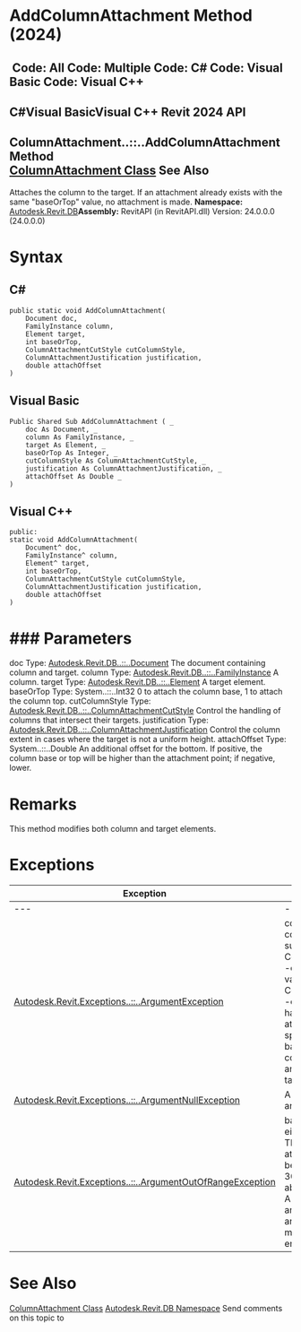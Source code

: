 # AddColumnAttachment Method (2024)

﻿
 Code: All Code: Multiple Code: C# Code: Visual Basic Code: Visual C++   
---  
C#Visual BasicVisual C++
Revit 2024 API  
---  
ColumnAttachment..::..AddColumnAttachment Method   
[ColumnAttachment Class](848a6cb6-c6cf-584c-eb24-5a91b9d3261d.md "ColumnAttachment Class") See Also  
---  
Attaches the column to the target. If an attachment already exists with the same "baseOrTop" value, no attachment is made. 
**Namespace:** [Autodesk.Revit.DB](87546ba7-461b-c646-cbb1-2cb8f5bff8b2.md "Autodesk.Revit.DB Namespace")**Assembly:** RevitAPI (in RevitAPI.dll) Version: 24.0.0.0 (24.0.0.0)
# Syntax
C#  
---  
```text
public static void AddColumnAttachment(
	Document doc,
	FamilyInstance column,
	Element target,
	int baseOrTop,
	ColumnAttachmentCutStyle cutColumnStyle,
	ColumnAttachmentJustification justification,
	double attachOffset
)
```
  
Visual Basic  
---  
```text
Public Shared Sub AddColumnAttachment ( _
	doc As Document, _
	column As FamilyInstance, _
	target As Element, _
	baseOrTop As Integer, _
	cutColumnStyle As ColumnAttachmentCutStyle, _
	justification As ColumnAttachmentJustification, _
	attachOffset As Double _
)
```
  
Visual C++  
---  
```text
public:
static void AddColumnAttachment(
	Document^ doc, 
	FamilyInstance^ column, 
	Element^ target, 
	int baseOrTop, 
	ColumnAttachmentCutStyle cutColumnStyle, 
	ColumnAttachmentJustification justification, 
	double attachOffset
)
```
  
# ### Parameters
doc
    Type: [Autodesk.Revit.DB..::..Document](db03274b-a107-aa32-9034-f3e0df4bb1ec.md "Document Class") The document containing column and target. 
column
    Type: [Autodesk.Revit.DB..::..FamilyInstance](0d2231f8-91e6-794f-92ae-16aad8014b27.md "FamilyInstance Class") A column. 
target
    Type: [Autodesk.Revit.DB..::..Element](eb16114f-69ea-f4de-0d0d-f7388b105a16.md "Element Class") A target element. 
baseOrTop
    Type: System..::..Int32 0 to attach the column base, 1 to attach the column top. 
cutColumnStyle
    Type: [Autodesk.Revit.DB..::..ColumnAttachmentCutStyle](bf9f4c1b-976d-f0ec-9375-4ff56c621df6.md "ColumnAttachmentCutStyle Enumeration") Control the handling of columns that intersect their targets. 
justification
    Type: [Autodesk.Revit.DB..::..ColumnAttachmentJustification](39a5a31b-dc66-8db0-1f12-07c22e3bac09.md "ColumnAttachmentJustification Enumeration") Control the column extent in cases where the target is not a uniform height. 
attachOffset
    Type: System..::..Double An additional offset for the bottom. If positive, the column base or top will be higher than the attachment point; if negative, lower. 
# Remarks
This method modifies both column and target elements. 
# Exceptions
| Exception | Condition |
| --- | --- |
| --- | --- |
| [Autodesk.Revit.Exceptions..::..ArgumentException](2e6e4206-97a8-dd4b-df5d-4269f4bb6088.md "ArgumentException Class") | column is not a column that supports ColumnAttachments. -or- target is not a valid target for ColumnAttachments. -or- column already has an attachment at its base or top as specified by baseOrTop. -or- column already has an attachment to target. |
| [Autodesk.Revit.Exceptions..::..ArgumentNullException](631e1424-60f4-929b-4e52-dda9dcd26316.md "ArgumentNullException Class") | A non-optional argument was null |
| [Autodesk.Revit.Exceptions..::..ArgumentOutOfRangeException](60f148c9-ece0-a6bb-4e12-bb4a9c8c8a24.md "ArgumentOutOfRangeException Class") | baseOrTop must be either 0 or 1. -or- The given value for attachOffset must be no more than 30000 feet in absolute value. -or- A value passed for an enumeration argument is not a member of that enumeration |

# See Also
[ColumnAttachment Class](848a6cb6-c6cf-584c-eb24-5a91b9d3261d.md "ColumnAttachment Class")
[Autodesk.Revit.DB Namespace](87546ba7-461b-c646-cbb1-2cb8f5bff8b2.md "Autodesk.Revit.DB Namespace")
Send comments on this topic to 